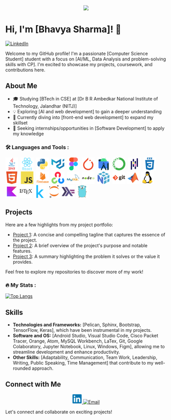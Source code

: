 <div id="header" align="center">
  <img src="https://media.giphy.com/media/M9gbBd9nbDrOTu1Mqx/giphy.gif" width="100"/>
</div>
<!-- <div align="center">
  <img src="your-profile-image-url" alt="Bhavya Sharma" width="200" height="200">
</div> -->

# Hi, I'm [Bhavya Sharma]! 👋

<!-- [![GitHub followers](https://img.shields.io/github/followers/your-username?style=social)](https://github.com/your-username) -->
[![LinkedIn](https://img.shields.io/badge/LinkedIn-Connect-blue)](https://www.linkedin.com/in/bhavya-sharma2002/)

Welcome to my GitHub profile! I'm a passionate [Computer Science Student] student with a focus on [AI/ML, Data Analysis and problem-solving skills with CP]. I'm excited to showcase my projects, coursework, and contributions here.

## About Me

- 🎓 Studying [BTech in CSE] at [Dr B R Ambedkar National Institute of Technology, Jalandhar (NITJ)]
- 💡 Exploring [AI and web development] to gain a deeper understanding
- 🌱 Currently diving into [front-end web development] to expand my skillset
- 💼 Seeking internships/opportunities in [Software Development] to apply my knowledge


### :hammer_and_wrench: Languages and Tools :
<div>
  <img src="https://github.com/devicons/devicon/blob/master/icons/java/java-original-wordmark.svg" title="Java" alt="Java" width="40" height="40"/>&nbsp;
  <img src="https://github.com/devicons/devicon/blob/master/icons/react/react-original-wordmark.svg" title="React" alt="React" width="40" height="40"/>&nbsp;
  <img src="https://github.com/devicons/devicon/blob/master/icons/python/python-original.svg" title="Python" alt="Spring" width="40" height="40"/>&nbsp;
  <img src="https://github.com/devicons/devicon/blob/master/icons/materialui/materialui-original.svg" title="Material UI" alt="Material UI" width="40" height="40"/>&nbsp;
  <img src="https://github.com/devicons/devicon/blob/master/icons/figma/figma-original.svg" title="Figma" alt="Figma" width="40" height="40"/>&nbsp;
  <img src="https://github.com/devicons/devicon/blob/master/icons/pytorch/pytorch-original.svg" alt="PyTorch" width="40" height="40"/>&nbsp;
  <img src="https://github.com/devicons/devicon/blob/master/icons/androidstudio/androidstudio-original.svg" title="AndroidStudio" alt="AndroidStudio" width="40" height="40"/>&nbsp;
  <img src="https://github.com/devicons/devicon/blob/master/icons/anaconda/anaconda-original.svg" title="Anaconda" alt="Anaconda" width="40" height="40"/>&nbsp;
  <img src="https://github.com/devicons/devicon/blob/master/icons/pandas/pandas-original.svg" title="Pandas" alt="Pandas " width="40" height="40"/>&nbsp;
  <img src="https://github.com/devicons/devicon/blob/master/icons/css3/css3-plain-wordmark.svg"  title="CSS3" alt="CSS" width="40" height="40"/>&nbsp;
  <img src="https://github.com/devicons/devicon/blob/master/icons/html5/html5-original.svg" title="HTML5" alt="HTML" width="40" height="40"/>&nbsp;
  <img src="https://github.com/devicons/devicon/blob/master/icons/javascript/javascript-original.svg" title="JavaScript" alt="JavaScript" width="40" height="40"/>&nbsp;
  <img src="https://github.com/devicons/devicon/blob/master/icons/firebase/firebase-plain-wordmark.svg" title="Firebase" alt="Firebase" width="40" height="40"/>&nbsp;
  <img src="https://github.com/devicons/devicon/blob/master/icons/opencv/opencv-original.svg" title="OpenCV"  alt="OpenCV" width="40" height="40"/>&nbsp;
  <img src="https://github.com/devicons/devicon/blob/master/icons/mysql/mysql-original-wordmark.svg" title="MySQL"  alt="MySQL" width="40" height="40"/>&nbsp;
  <img src="https://github.com/devicons/devicon/blob/master/icons/nodejs/nodejs-original-wordmark.svg" title="NodeJS" alt="NodeJS" width="40" height="40"/>&nbsp;
  <img src="https://github.com/devicons/devicon/blob/master/icons/numpy/numpy-original.svg" title="NumPy" alt="NumPy" width="40" height="40"/>&nbsp;
  <img src="https://github.com/devicons/devicon/blob/master/icons/git/git-original-wordmark.svg" title="Git" **alt="Git" width="40" height="40"/>
  <img src="https://github.com/devicons/devicon/blob/master/icons/matlab/matlab-original.svg" title="Matlab" **alt="Matlab" width="40" height="40"/>
  <img src="https://github.com/devicons/devicon/blob/master/icons/linux/linux-original.svg" title="Linux" **alt="Linux" width="40" height="40"/>
  <img src="https://github.com/devicons/devicon/blob/master/icons/kotlin/kotlin-original.svg" title="Kotlin" **alt="Kotlin" width="40" height="40"/>
  <img src="https://github.com/devicons/devicon/blob/master/icons/latex/latex-original.svg" title="LaTex" **alt="LaTex" width="40" height="40"/>
  <img src="https://github.com/devicons/devicon/blob/master/icons/kaggle/kaggle-original.svg" title="Kaggle" **alt="Kaggle" width="40" height="40"/>
  <img src="https://github.com/devicons/devicon/blob/master/icons/jupyter/jupyter-original.svg" title="Jupyter" **alt="Jupyter" width="40" height="40"/>
  <img src="https://github.com/devicons/devicon/blob/master/icons/haskell/haskell-original.svg" title="Haskell" **alt="Haskell" width="40" height="40"/>
  <img src="https://github.com/devicons/devicon/blob/master/icons/go/go-original.svg" title="GoLang" **alt="GoLang" width="40" height="40"/>
</div>

## Projects

Here are a few highlights from my project portfolio:

- [Project 1](link-to-project1): A concise and compelling tagline that captures the essence of the project.
- [Project 2](link-to-project2): A brief overview of the project's purpose and notable features.
- [Project 3](link-to-project3): A summary highlighting the problem it solves or the value it provides.

Feel free to explore my repositories to discover more of my work!

### :fire: My Stats :
[![Top Langs](https://github-readme-stats.vercel.app/api/top-langs/?username=bhavyasharma1469&layout=compact&theme=vision-friendly-dark)](https://github.com/anuraghazra/github-readme-stats)


## Skills
- **Technologies and Frameworks:** [Pelican, Sphinx, Bootstrap, TensorFlow, Keras], which have been instrumental in my projects.
- **Software and OS:** [Android Studio, Visual Studio Code, Cisco Packet Tracer, Orange, Atom, MySQL Workbench, LaTex, Git, Google Colaboratory, Jupyter Notebook, Linux, Windows, Figm], allowing me to streamline development and enhance productivity.
- **Other Skills:** [Adaptability, Communication, Team Work, Leadership, Writing, Public Speaking, Time Management] that contribute to my well-rounded approach.

<!-- ## Contributions

I actively contribute to the open-source community. Some of my notable contributions include:

- [Contribution 1](link-to-contribution1): A brief description highlighting the impact of your contribution.
- [Contribution 2](link-to-contribution2): An overview of your involvement and the value you added.
- [Contribution 3](link-to-contribution3): A summary of your contribution's significance and its benefits.
 -->
## Connect with Me

<div align="center">
  <a href="https://www.linkedin.com/in/bhavya-sharma2002" target="_blank">
    <img src="https://github.com/devicons/devicon/blob/master/icons/linkedin/linkedin-original.svg" alt="LinkedIn" width="30" height="30">
  </a>
  <a href="mailto:bhavya0002sharma@gmail.com" target="_blank">
    <img src="https://github.com/google/material-design-icons/blob/master/src/communication/email/materialicons/24px.svg" alt="Email" width="30" height="30">
  </a>
</div>

Let's connect and collaborate on exciting projects!

<!-- ## License

This repository is licensed under the [MIT License](LICENSE).
 -->

<!--
**bhavyasharma1469/bhavyasharma1469** is a ✨ _special_ ✨ repository because its `README.md` (this file) appears on your GitHub profile.

Here are some ideas to get you started:

- 🔭 I’m currently working on ...
- 🌱 I’m currently learning ...
- 👯 I’m looking to collaborate on ...
- 🤔 I’m looking for help with ...
- 💬 Ask me about ...
- 📫 How to reach me: ...
- 😄 Pronouns: ...
- ⚡ Fun fact: ...
-->

